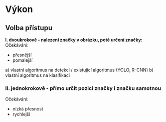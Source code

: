 # Výkon

## Volba přístupu
**I. dvoukrokově - nalezení značky v obrázku, poté určení značky:**
Očekávání:
- přesnější
- pomalejší 

a) vlastní algoritmus na detekci / existující algoritmus (YOLO, R-CNN)
b) vlastní algoritmus na klasifikaci 

### II. jednokrokově - přímo určit pozici značky i značku samotnou
Očekávání:
- nízká přesnost
- rychlejší  